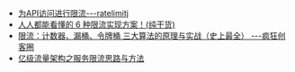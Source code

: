 


* [为API访问进行限流---ratelimitj](https://www.kancloud.cn/hanxt/springsecurity/2026500)
* [人人都能看懂的 6 种限流实现方案！(纯干货)](https://juejin.im/post/5ec1dd5f5188256d77633faf)
* [限流：计数器、漏桶、令牌桶 三大算法的原理与实战（史上最全） ---疯狂创客圈](https://www.cnblogs.com/crazymakercircle/p/15187184.html)
* [亿级流量架构之服务限流思路与方法](https://www.cnblogs.com/Courage129/p/14423707.html)
